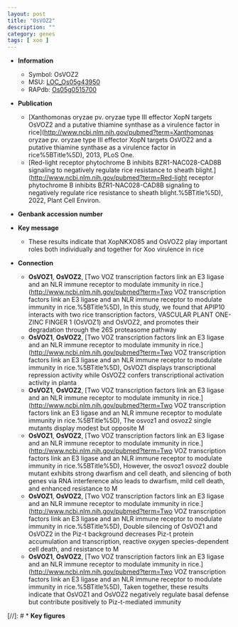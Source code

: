 ```yaml
---
layout: post
title: "OsVOZ2"
description: ""
category: genes
tags: [ xoo ]
---
```


* **Information**  
    + Symbol: OsVOZ2  
    + MSU: [LOC_Os05g43950](http://rice.uga.edu/cgi-bin/ORF_infopage.cgi?orf=LOC_Os05g43950)  
    + RAPdb: [Os05g0515700](https://rapdb.dna.affrc.go.jp/locus/?name=Os05g0515700)  

* **Publication**  
    + [Xanthomonas oryzae pv. oryzae type III effector XopN targets OsVOZ2 and a putative thiamine synthase as a virulence factor in rice](http://www.ncbi.nlm.nih.gov/pubmed?term=Xanthomonas oryzae pv. oryzae type III effector XopN targets OsVOZ2 and a putative thiamine synthase as a virulence factor in rice%5BTitle%5D), 2013, PLoS One.
    + [Red-light receptor phytochrome B inhibits BZR1-NAC028-CAD8B signaling to negatively regulate rice resistance to sheath blight.](http://www.ncbi.nlm.nih.gov/pubmed?term=Red-light receptor phytochrome B inhibits BZR1-NAC028-CAD8B signaling to negatively regulate rice resistance to sheath blight.%5BTitle%5D), 2022, Plant Cell Environ.

* **Genbank accession number**  

* **Key message**  
    + These results indicate that XopNKXO85 and OsVOZ2 play important roles both individually and together for Xoo virulence in rice

* **Connection**  
    + __OsVOZ1__, __OsVOZ2__, [Two VOZ transcription factors link an E3 ligase and an NLR immune receptor to modulate immunity in rice.](http://www.ncbi.nlm.nih.gov/pubmed?term=Two VOZ transcription factors link an E3 ligase and an NLR immune receptor to modulate immunity in rice.%5BTitle%5D),  In this study, we found that APIP10 interacts with two rice transcription factors, VASCULAR PLANT ONE-ZINC FINGER 1 (OsVOZ1) and OsVOZ2, and promotes their degradation through the 26S proteasome pathway
    + __OsVOZ1__, __OsVOZ2__, [Two VOZ transcription factors link an E3 ligase and an NLR immune receptor to modulate immunity in rice.](http://www.ncbi.nlm.nih.gov/pubmed?term=Two VOZ transcription factors link an E3 ligase and an NLR immune receptor to modulate immunity in rice.%5BTitle%5D),  OsVOZ1 displays transcriptional repression activity while OsVOZ2 confers transcriptional activation activity in planta
    + __OsVOZ1__, __OsVOZ2__, [Two VOZ transcription factors link an E3 ligase and an NLR immune receptor to modulate immunity in rice.](http://www.ncbi.nlm.nih.gov/pubmed?term=Two VOZ transcription factors link an E3 ligase and an NLR immune receptor to modulate immunity in rice.%5BTitle%5D),  The osvoz1 and osvoz2 single mutants display modest but opposite M
    + __OsVOZ1__, __OsVOZ2__, [Two VOZ transcription factors link an E3 ligase and an NLR immune receptor to modulate immunity in rice.](http://www.ncbi.nlm.nih.gov/pubmed?term=Two VOZ transcription factors link an E3 ligase and an NLR immune receptor to modulate immunity in rice.%5BTitle%5D),  However, the osvoz1 osvoz2 double mutant exhibits strong dwarfism and cell death, and silencing of both genes via RNA interference also leads to dwarfism, mild cell death, and enhanced resistance to M
    + __OsVOZ1__, __OsVOZ2__, [Two VOZ transcription factors link an E3 ligase and an NLR immune receptor to modulate immunity in rice.](http://www.ncbi.nlm.nih.gov/pubmed?term=Two VOZ transcription factors link an E3 ligase and an NLR immune receptor to modulate immunity in rice.%5BTitle%5D),  Double silencing of OsVOZ1 and OsVOZ2 in the Piz-t background decreases Piz-t protein accumulation and transcription, reactive oxygen species-dependent cell death, and resistance to M
    + __OsVOZ1__, __OsVOZ2__, [Two VOZ transcription factors link an E3 ligase and an NLR immune receptor to modulate immunity in rice.](http://www.ncbi.nlm.nih.gov/pubmed?term=Two VOZ transcription factors link an E3 ligase and an NLR immune receptor to modulate immunity in rice.%5BTitle%5D),  Taken together, these results indicate that OsVOZ1 and OsVOZ2 negatively regulate basal defense but contribute positively to Piz-t-mediated immunity

[//]: # * **Key figures**  


